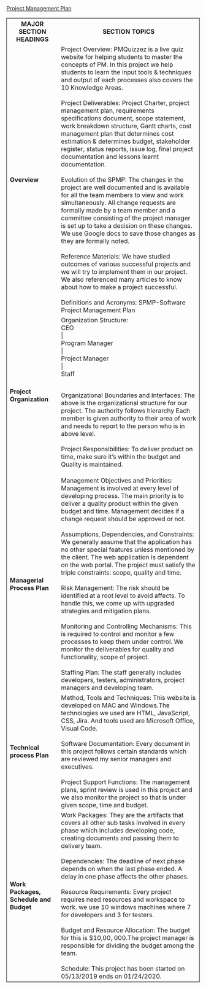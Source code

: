 <!DOCTYPE html>
<html lang="en">
<head>
  <meta charset="utf-8">
  <link rel="stylesheet" href="https://stackpath.bootstrapcdn.com/bootstrap/4.3.1/css/bootstrap.min.css">
  <link rel="stylesheet" href="https://stackpath.bootstrapcdn.com/bootstrap/4.3.1/js/bootstrap.min.js">
  <link rel="stylesheet" href="https://stackpath.bootstrapcdn.com/bootstrap/4.3.1/js/bootstrap.bundle.min.js">
</head>
<body>
<div class="container">
<nav class="navbar navbar-expand-lg navbar-light fixed-top py-3" id="mainNav">
        <a class="navbar-brand js-scroll-trigger" href="#">           
            Project Management Plan
        </a>
</nav>
</div>
<div class="container">
<table style="width:100%;border: 1px solid black;">
  <tr>
    <th>MAJOR SECTION HEADINGS</th>
    <th>SECTION TOPICS</th> 
  </tr>
  <tr>
  <td><b>Overview</b></td>
  <td>Project Overview:
          PMQuizzez is a live quiz website for helping students to master the concepts of PM. In this project we help students to learn the input tools & techniques and output of each processes also covers the 10 Knowledge Areas.<br>
  <br>Project Deliverables:
          Project Charter, project management plan, requirements specifications document, scope statement, work breakdown structure, Gantt charts, cost management plan that determines cost estimation & determines budget, stakeholder register, status reports, issue log, final project documentation and lessons learnt documentation.<br>
  <br>Evolution of the SPMP: 
          The changes in the project are well documented and is available for all the team members to view and work simultaneously. All change requests are formally made by a team member and a committee consisting of the project manager is set up to take a decision on these changes. We use Google docs to save those changes as they are formally noted. <br>
  <br>Reference Materials:
          We have studied outcomes of various successful projects and we will try to implement them in our project. We also referenced many articles to know about how to make a project successful. <br>
  <br>Definitions and Acronyms:
          SPMP-Software Project Management Plan <br>      
</td>
</tr>
<tr>
<td><b>Project Organization</b></td>
<td>Organization Structure:
                                 <br>CEO
                                <br>|
                          <br> Program Manager
                               <br> |
                         <br>  Project Manager
                               <br> |
                             <br> Staff 

<br>Organizational Boundaries and Interfaces: The above is the organizational structure for our project. The authority follows hierarchy Each           member is given authority to their area of work and needs to report to the person who is in above level.<br>
<br>Project Responsibilities: To deliver product on time, make sure it’s within the budget and Quality is maintained.
</td>
</tr>
<tr>
<td><b>Managerial Process Plan</b></td>
<td>Management Objectives and Priorities: Management is involved at every level of developing process. The main priority is to deliver a                quality product within the given budget and time. Management decides if a change request should be approved or not.<br>
<br>Assumptions, Dependencies, and Constraints:
       We generally assume that the application has no other special features unless mentioned by the client. The web application is dependent on the web portal. The project must satisfy the triple constraints: scope, quality and time.<br>
<br>Risk Management: The risk should be identified at a root level to avoid affects. To handle this, we come up with upgraded strategies and           mitigation plans.<br>
<br>Monitoring and Controlling Mechanisms:
       This is required to control and monitor a few processes to keep them under control. We monitor the deliverables for quality and functionality, scope of project.<br>
<br>Staffing Plan:
       The staff generally includes developers, testers, administrators, project managers and developing team.<br>
</td>
</tr>
<tr>
<td><b>Technical process Plan</b></td>
<td>Method, Tools and Techniques:
      This website is developed on MAC and Windows.The technologies we used are HTML, JavaScript, CSS, Jira. And tools used are Microsoft Office, Visual Code.<br>
<br>Software Documentation:
      Every document in this project follows certain standards which are reviewed my senior managers and executives.<br>
<br>Project Support Functions:
      The management plans, sprint review is used in this project and we also monitor the project so that is under given scope, time and budget.<br>
</td>
</tr>
<tr>
<td><b>Work Packages, Schedule and Budget</b></td>
<td>Work Packages: They are the artifacts that covers all other sub tasks involved in every phase which includes developing code, creating             documents and passing them to delivery team.<br>
<br>Dependencies: The deadline of next phase depends on when the last phase ended. A delay in one phase affects the other phases.<br>
<br>Resource Requirements: Every project requires need resources and workspace to work. we use 10 windows machines where 7 for developers and 3        for testers.<br>
<br>Budget and Resource Allocation: The budget for this is $10,00, 000.The project manager is responsible for dividing the budget among the            team.<br>
<br>Schedule: This project has been started on 05/13/2019 ends on 01/24/2020.<br>
</td>
</tr>
</table>
</div>
</body>
</html>

